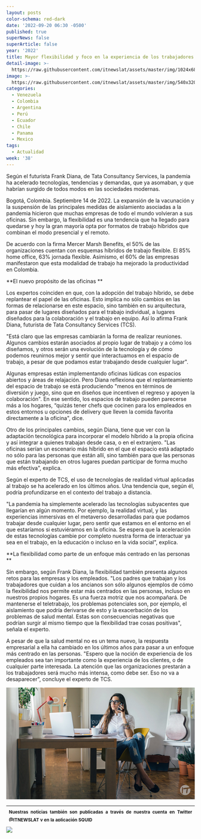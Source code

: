 ```yaml
---
layout: posts
color-schema: red-dark
date: '2022-09-20 06:30 -0500'
published: true
superNews: false
superArticle: false
year: '2022'
title: Mayor flexibilidad y foco en la experiencia de los trabajadores
detail-image: >-
  https://raw.githubusercontent.com/itnewslat/assets/master/img/1024x680/Trabajando-comodo-g.jpg
image: >-
  https://raw.githubusercontent.com/itnewslat/assets/master/img/540x320/Trabajando-comodo-p.jpg
categories:
  - Venezuela
  - Colombia
  - Argentina
  - Perú
  - Ecuador
  - Chile
  - Panama
  - Mexico
tags:
  - Actualidad
week: '38'
---
```

Según el futurista Frank Diana, de Tata Consultancy Services, la pandemia ha acelerado tecnologías, tendencias y demandas, que ya asomaban, y que habrían surgido de todos modos en las sociedades modernas.  
 
Bogotá, Colombia. Septiembre 14 de 2022. La expansión de la vacunación y la suspensión de las principales medidas de aislamiento asociadas a la pandemia hicieron que muchas empresas de todo el mundo volvieran a sus oficinas. Sin embargo, la flexibilidad es una tendencia que ha llegado para quedarse y hoy la gran mayoría opta por formatos de trabajo híbridos que combinan el modo presencial y el remoto.  
 
De acuerdo con la firma Mercer Marsh Benefits, el 50% de las organizaciones cuentan con esquemas híbridos de trabajo flexible. El 85% home office, 63% jornada flexible. Asimismo, el 60% de las empresas manifestaron que esta modalidad de trabajo ha mejorado la productividad en Colombia. 
 
**El nuevo propósito de las oficinas ** 
 
Los expertos coinciden en que, con la adopción del trabajo híbrido, se debe replantear el papel de las oficinas. Esto implica no sólo cambios en las formas de relacionarse en este espacio, sino también en su arquitectura, para pasar de lugares diseñados para el trabajo individual, a lugares diseñados para la colaboración y el trabajo en equipo. Así lo afirma Frank Diana, futurista de Tata Consultancy Services (TCS).  
 
"Está claro que las empresas cambiarán la forma de realizar reuniones. Algunos cambios estarán asociados al propio lugar de trabajo y a cómo los diseñamos, y otros serán una evolución de la tecnología y de cómo podemos reunirnos mejor y sentir que interactuamos en el espacio de trabajo, a pesar de que podamos estar trabajando desde cualquier lugar". 
 
Algunas empresas están implementando oficinas lúdicas con espacios abiertos y áreas de relajación. Pero Diana reflexiona que el replanteamiento del espacio de trabajo se está produciendo "menos en términos de diversión y juego, sino que en diseños que incentiven el regreso y apoyen la colaboración". En ese sentido, los espacios de trabajo pueden parecerse más a los hogares, “quizás tener chefs que cocinen para los empleados en estos entornos u opciones de delivery que lleven la comida favorita directamente a la oficina", dice. 
 
 
Otro de los principales cambios, según Diana, tiene que ver con la adaptación tecnológica para incorporar el modelo híbrido a la propia oficina y así integrar a quienes trabajan desde casa, o en el extranjero. "Las oficinas serían un escenario más híbrido en el que el espacio está adaptado no sólo para las personas que están allí, sino también para que las personas que están trabajando en otros lugares puedan participar de forma mucho más efectiva", explica. 
 
Según el experto de TCS, el uso de tecnologías de realidad virtual aplicadas al trabajo se ha acelerado en los últimos años. Una tendencia que, según él, podría profundizarse en el contexto del trabajo a distancia. 
 
"La pandemia ha simplemente acelerado las tecnologías subyacentes que llegarían en algún momento. Por ejemplo, la realidad virtual, y las experiencias inmersivas en el metaverso desarrolladas para que podamos trabajar desde cualquier lugar, pero sentir que estamos en el entorno en el que estaríamos si estuviéramos en la oficina. Se espera que la aceleración de estas tecnologías cambie por completo nuestra forma de interactuar ya sea en el trabajo, en la educación o incluso en la vida social", explica. 
 
**La flexibilidad como parte de un enfoque más centrado en las personas **
 
Sin embargo, según Frank Diana, la flexibilidad también presenta algunos retos para las empresas y los empleados. "Los padres que trabajan y los trabajadores que cuidan a los ancianos son sólo algunos ejemplos de cómo la flexibilidad nos permite estar más centrados en las personas, incluso en nuestros propios hogares. Es una fuerza motriz que nos acompañará. De mantenerse el teletrabajo, los problemas potenciales son, por ejemplo, el aislamiento que podría derivarse de esto y la exacerbación de los problemas de salud mental. Estas son consecuencias negativas que podrían surgir al mismo tiempo que la flexibilidad trae cosas positivas", señala el experto. 
 
A pesar de que la salud mental no es un tema nuevo, la respuesta empresarial a ella ha cambiado en los últimos años para pasar a un enfoque más centrado en las personas. "Espero que la noción de experiencia de los empleados sea tan importante como la experiencia de los clientes, o de cualquier parte interesada. La atención que las organizaciones prestarán a los trabajadores será mucho más intensa, como debe ser. Eso no va a desaparecer", concluye el experto de TCS.

![](https://raw.githubusercontent.com/itnewslat/assets/master/img/540x320/Trabajando-comodo-p.jpg)

<table style="height: 42px;" width="569">
<tbody>
<tr>
<td style="text-align: justify;"><sub><strong>Nuestras noticias también son publicadas a través de nuestra cuenta en Twitter <a href="https://twitter.com/itnewslat?lang=es">@ITNEWSLAT</a> y en la aplicación <a href="https://squidapp.co/en/">SQUID</a></strong></sub></td>
</tr>
</tbody>
</table>

<img src="https://tracker.metricool.com/c3po.jpg?hash=56f88a41e39ab42c063cc51676587a04"/>



